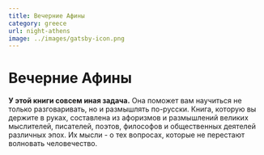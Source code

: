 ```yaml
---
title: Вечерние Афины
category: greece
url: night-athens
image: ../images/gatsby-icon.png
---
```


# Вечерние Афины

**У этой книги совсем иная задача.** Она поможет вам научиться не только разговаривать, но и размышлять по-русски. Книга, которую вы держите в руках, составлена из афоризмов и размышлений великих мыслителей, писателей, поэтов, философов и общественных деятелей различных эпох. Их мысли - о тех вопросах, которые не перестают волновать человечество.
